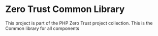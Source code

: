 # Zero Trust Common Library

This project is part of the PHP Zero Trust project collection. This is the Common library for all components

